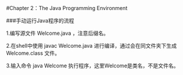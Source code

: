 #Chapter 2：The Java Programming Environment

###手动运行Java程序的流程

1.编写源文件 Welcome.java ，注意后缀名。

2.在shell中使用 javac Welcome.java 进行编译，通过会在同文件夹下生成 Welcome.class 文件。

3.输入命令 java Welcome 执行程序，这里Welcome是类名，不是文件名。
